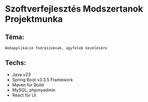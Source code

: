 # Szoftverfejlesztés Modszertanok Projektmunka

## Téma:

    Webapplikáció fodrászoknak, ügyfelek kezelésére

## Techs:

-   Java v23
-   Spring Boot v3.3.5 Framework
-   Maven for Build
-   MySQL, phpmyadmin
-   React for UI
